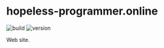 # hopeless-programmer.online

![build](https://img.shields.io/github/workflow/status/hopeless-programmer-online/hopeless-programmer.online/Node.js%20CI/koppa-article-development)
![version](https://img.shields.io/github/package-json/v/hopeless-programmer-online/hopeless-programmer.online/koppa-article-development)

Web site.
